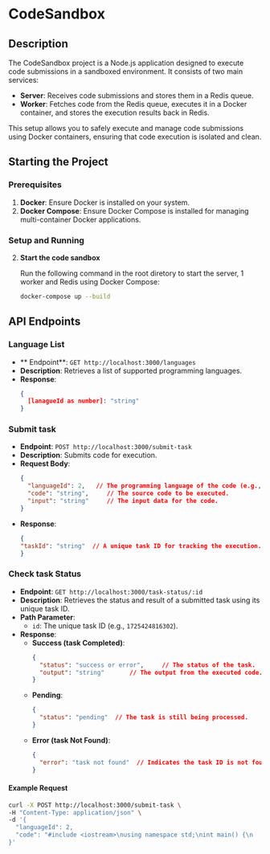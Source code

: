 # CodeSandbox 

## Description

The CodeSandbox project is a Node.js application designed to execute code submissions in a sandboxed environment. It consists of two main services:

- **Server**: Receives code submissions and stores them in a Redis queue.
- **Worker**: Fetches code from the Redis queue, executes it in a Docker container, and stores the execution results back in Redis.

This setup allows you to safely execute and manage code submissions using Docker containers, ensuring that code execution is isolated and clean.

## Starting the Project

### Prerequisites

1. **Docker**: Ensure Docker is installed on your system.
2. **Docker Compose**: Ensure Docker Compose is installed for managing multi-container Docker applications.

### Setup and Running

2. **Start the code sandbox**

   Run the following command in the root diretory to start the server, 1 worker and Redis using Docker Compose:

   ```bash
   docker-compose up --build
   ```

## API Endpoints

### Language List

- ** Endpoint**: `GET http://localhost:3000/languages`
- **Description**: Retrieves a list of supported programming languages.
- **Response**:
  ```json
  {
    [lanagueId as number]: "string"
  }
  ```

### Submit task

- **Endpoint**: `POST http://localhost:3000/submit-task`
- **Description**: Submits code for execution.
- **Request Body**:
  ```json
  {
    "languageId": 2,   // The programming language of the code (e.g., cpp, python).
    "code": "string",     // The source code to be executed.
    "input": "string"     // The input data for the code.
  }
- **Response**:
  ```json
  {
  "taskId": "string"  // A unique task ID for tracking the execution.
  }
  ```

### Check task Status

- **Endpoint**: `GET http://localhost:3000/task-status/:id`
- **Description**: Retrieves the status and result of a submitted task using its unique task ID.
- **Path Parameter**:
  - `id`: The unique task ID (e.g., `1725424816302`).
- **Response**:
  - **Success (task Completed)**:
    ```json
    {
      "status": "success or error",     // The status of the task.
      "output": "string"       // The output from the executed code.
    }
    ```
  - **Pending**:
    ```json
    {
      "status": "pending"  // The task is still being processed.
    }
    ```
  - **Error (task Not Found)**:
    ```json
    {
      "error": "task not found"  // Indicates the task ID is not found or still pending.
    }
    ```

#### Example Request

```bash
curl -X POST http://localhost:3000/submit-task \
-H "Content-Type: application/json" \
-d '{
  "languageId": 2,
  "code": "#include <iostream>\nusing namespace std;\nint main() {\n    cout << \"Hello, World!\";   return 0;\n}"
}'
```